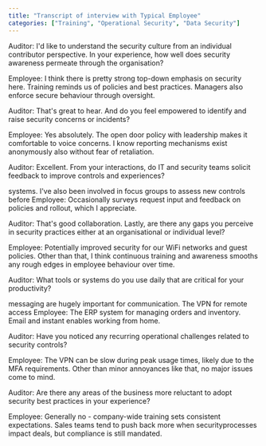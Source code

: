 ```yaml
---
title: "Transcript of interview with Typical Employee"
categories: ["Training", "Operational Security", "Data Security"]
---
```


Auditor: I'd like to understand the security culture from an individual
contributor perspective. In your experience, how well does security awareness
permeate through the organisation?

Employee: I think there is pretty strong top-down emphasis on security here.
Training reminds us of policies and best practices. Managers also enforce secure
behaviour through oversight.

Auditor: That's great to hear. And do you feel empowered to identify and raise
security concerns or incidents?

Employee: Yes absolutely. The open door policy with leadership makes it
comfortable to voice concerns. I know reporting mechanisms exist anonymously
also without fear of retaliation.

Auditor: Excellent. From your interactions, do IT and security teams solicit
feedback to improve controls and experiences?

systems. I've also been involved in focus groups to assess new controls before
Employee: Occasionally surveys request input and feedback on policies and
rollout, which I appreciate.

Auditor: That's good collaboration. Lastly, are there any gaps you perceive in
security practices either at an organisational or individual level?

Employee: Potentially improved security for our WiFi networks and guest
policies. Other than that, I think continuous training and awareness smooths any
rough edges in employee behaviour over time.

Auditor: What tools or systems do you use daily that are critical for your
productivity?

messaging are hugely important for communication. The VPN for remote access
Employee: The ERP system for managing orders and inventory. Email and instant
enables working from home.

Auditor: Have you noticed any recurring operational challenges related to
security controls?

Employee: The VPN can be slow during peak usage times, likely due to the MFA
requirements. Other than minor annoyances like that, no major issues come to
mind.

Auditor: Are there any areas of the business more reluctant to adopt security
best practices in your experience?

Employee: Generally no - company-wide training sets consistent expectations.
Sales teams tend to push back more when securityprocesses impact deals, but
compliance is still mandated.